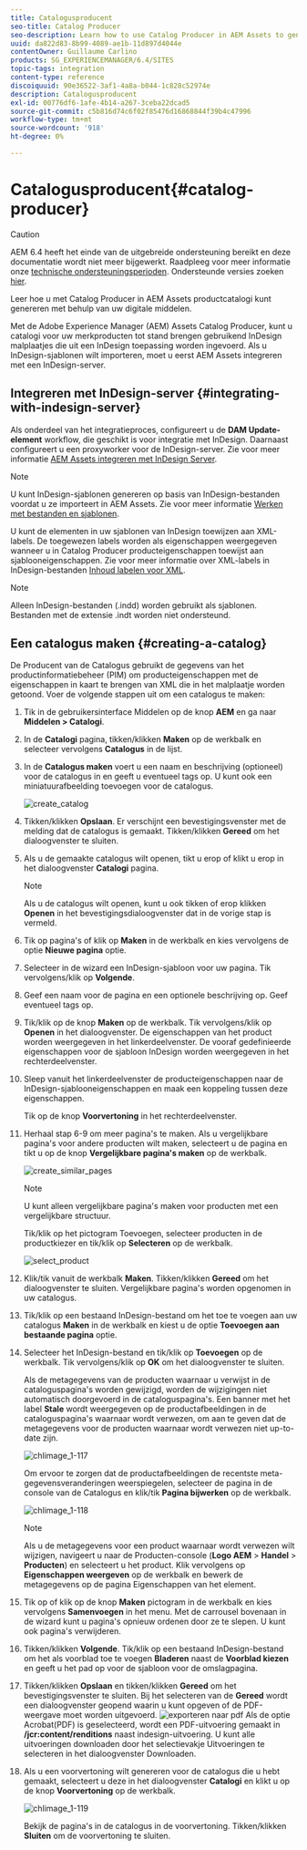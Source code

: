 ```yaml
---
title: Catalogusproducent
seo-title: Catalog Producer
seo-description: Learn how to use Catalog Producer in AEM Assets to generate product catalogs using your digital assets.
uuid: da822d83-8b99-4089-ae1b-11d897d4044e
contentOwner: Guillaume Carlino
products: SG_EXPERIENCEMANAGER/6.4/SITES
topic-tags: integration
content-type: reference
discoiquuid: 90e36522-3af1-4a8a-b044-1c828c52974e
description: Catalogusproducent
exl-id: 00776df6-1afe-4b14-a267-3ceba22dcad5
source-git-commit: c5b816d74c6f02f85476d16868844f39b4c47996
workflow-type: tm+mt
source-wordcount: '918'
ht-degree: 0%

---
```


# Catalogusproducent{#catalog-producer}

>[!CAUTION]
>
>AEM 6.4 heeft het einde van de uitgebreide ondersteuning bereikt en deze documentatie wordt niet meer bijgewerkt. Raadpleeg voor meer informatie onze [technische ondersteuningsperioden](https://helpx.adobe.com/support/programs/eol-matrix.html). Ondersteunde versies zoeken [hier](https://experienceleague.adobe.com/docs/).

Leer hoe u met Catalog Producer in AEM Assets productcatalogi kunt genereren met behulp van uw digitale middelen.

Met de Adobe Experience Manager (AEM) Assets Catalog Producer, kunt u catalogi voor uw merkproducten tot stand brengen gebruikend InDesign malplaatjes die uit een InDesign toepassing worden ingevoerd. Als u InDesign-sjablonen wilt importeren, moet u eerst AEM Assets integreren met een InDesign-server.

## Integreren met InDesign-server {#integrating-with-indesign-server}

Als onderdeel van het integratieproces, configureert u de **DAM Update-element** workflow, die geschikt is voor integratie met InDesign. Daarnaast configureert u een proxyworker voor de InDesign-server. Zie voor meer informatie [AEM Assets integreren met InDesign Server](/help/assets/indesign.md).

>[!NOTE]
>
>U kunt InDesign-sjablonen genereren op basis van InDesign-bestanden voordat u ze importeert in AEM Assets. Zie voor meer informatie [Werken met bestanden en sjablonen](https://helpx.adobe.com/indesign/using/files-templates.html).
>
>U kunt de elementen in uw sjablonen van InDesign toewijzen aan XML-labels. De toegewezen labels worden als eigenschappen weergegeven wanneer u in Catalog Producer producteigenschappen toewijst aan sjablooneigenschappen. Zie voor meer informatie over XML-labels in InDesign-bestanden [Inhoud labelen voor XML](https://helpx.adobe.com/indesign/using/tagging-content-xml.html).

>[!NOTE]
>
>Alleen InDesign-bestanden (.indd) worden gebruikt als sjablonen. Bestanden met de extensie .indt worden niet ondersteund.

## Een catalogus maken {#creating-a-catalog}

De Producent van de Catalogus gebruikt de gegevens van het productinformatiebeheer (PIM) om producteigenschappen met de eigenschappen in kaart te brengen van XML die in het malplaatje worden getoond. Voer de volgende stappen uit om een catalogus te maken:

1. Tik in de gebruikersinterface Middelen op de knop **AEM** en ga naar **Middelen > Catalogi**.
1. In de **Catalogi** pagina, tikken/klikken **Maken** op de werkbalk en selecteer vervolgens **Catalogus** in de lijst.
1. In de **Catalogus maken** voert u een naam en beschrijving (optioneel) voor de catalogus in en geeft u eventueel tags op. U kunt ook een miniatuurafbeelding toevoegen voor de catalogus.

   ![create_catalog](assets/create_catalog.png)

1. Tikken/klikken **Opslaan**. Er verschijnt een bevestigingsvenster met de melding dat de catalogus is gemaakt. Tikken/klikken **Gereed** om het dialoogvenster te sluiten.
1. Als u de gemaakte catalogus wilt openen, tikt u erop of klikt u erop in het dialoogvenster **Catalogi** pagina.

   >[!NOTE]
   >
   >Als u de catalogus wilt openen, kunt u ook tikken of erop klikken **Openen** in het bevestigingsdialoogvenster dat in de vorige stap is vermeld.

1. Tik op pagina&#39;s of klik op **Maken** in de werkbalk en kies vervolgens de optie **Nieuwe pagina** optie.
1. Selecteer in de wizard een InDesign-sjabloon voor uw pagina. Tik vervolgens/klik op **Volgende**.
1. Geef een naam voor de pagina en een optionele beschrijving op. Geef eventueel tags op.
1. Tik/klik op de knop **Maken** op de werkbalk. Tik vervolgens/klik op **Openen** in het dialoogvenster. De eigenschappen van het product worden weergegeven in het linkerdeelvenster. De vooraf gedefinieerde eigenschappen voor de sjabloon InDesign worden weergegeven in het rechterdeelvenster.
1. Sleep vanuit het linkerdeelvenster de producteigenschappen naar de InDesign-sjablooneigenschappen en maak een koppeling tussen deze eigenschappen.

   Tik op de knop **Voorvertoning** in het rechterdeelvenster.

1. Herhaal stap 6-9 om meer pagina&#39;s te maken. Als u vergelijkbare pagina&#39;s voor andere producten wilt maken, selecteert u de pagina en tikt u op de knop **Vergelijkbare pagina&#39;s maken** op de werkbalk.

   ![create_similar_pages](assets/create_similar_pages.png)

   >[!NOTE]
   >
   >U kunt alleen vergelijkbare pagina&#39;s maken voor producten met een vergelijkbare structuur.

   Tik/klik op het pictogram Toevoegen, selecteer producten in de productkiezer en tik/klik op **Selecteren** op de werkbalk.

   ![select_product](assets/select_product.png)

1. Klik/tik vanuit de werkbalk **Maken**. Tikken/klikken **Gereed** om het dialoogvenster te sluiten. Vergelijkbare pagina&#39;s worden opgenomen in uw catalogus.
1. Tik/klik op een bestaand InDesign-bestand om het toe te voegen aan uw catalogus **Maken** in de werkbalk en kiest u de optie **Toevoegen aan bestaande pagina** optie.
1. Selecteer het InDesign-bestand en tik/klik op **Toevoegen** op de werkbalk. Tik vervolgens/klik op **OK** om het dialoogvenster te sluiten.

   Als de metagegevens van de producten waarnaar u verwijst in de cataloguspagina&#39;s worden gewijzigd, worden de wijzigingen niet automatisch doorgevoerd in de cataloguspagina&#39;s. Een banner met het label **Stale** wordt weergegeven op de productafbeeldingen in de cataloguspagina&#39;s waarnaar wordt verwezen, om aan te geven dat de metagegevens voor de producten waarnaar wordt verwezen niet up-to-date zijn.

   ![chlimage_1-117](assets/chlimage_1-117.png)

   Om ervoor te zorgen dat de productafbeeldingen de recentste meta-gegevensveranderingen weerspiegelen, selecteer de pagina in de console van de Catalogus en klik/tik **Pagina bijwerken** op de werkbalk.

   ![chlimage_1-118](assets/chlimage_1-118.png)

   >[!NOTE]
   >
   >Als u de metagegevens voor een product waarnaar wordt verwezen wilt wijzigen, navigeert u naar de Producten-console (**Logo AEM** > **Handel** > **Producten**) en selecteert u het product. Klik vervolgens op **Eigenschappen weergeven** op de werkbalk en bewerk de metagegevens op de pagina Eigenschappen van het element.

1. Tik op of klik op de knop **Maken** pictogram in de werkbalk en kies vervolgens **Samenvoegen** in het menu. Met de carrousel bovenaan in de wizard kunt u pagina&#39;s opnieuw ordenen door ze te slepen. U kunt ook pagina&#39;s verwijderen.

1. Tikken/klikken **Volgende**. Tik/klik op een bestaand InDesign-bestand om het als voorblad toe te voegen **Bladeren** naast de **Voorblad kiezen** en geeft u het pad op voor de sjabloon voor de omslagpagina.
1. Tikken/klikken **Opslaan** en tikken/klikken **Gereed** om het bevestigingsvenster te sluiten.
Bij het selecteren van de **Gereed** wordt een dialoogvenster geopend waarin u kunt opgeven of de PDF-weergave moet worden uitgevoerd.
   ![exporteren naar pdf](assets/CatalogPDF.png)
Als de optie Acrobat(PDF) is geselecteerd, wordt een PDF-uitvoering gemaakt in  **/jcr:content/renditions** naast indesign-uitvoering. U kunt alle uitvoeringen downloaden door het selectievakje Uitvoeringen te selecteren in het dialoogvenster Downloaden.

1. Als u een voorvertoning wilt genereren voor de catalogus die u hebt gemaakt, selecteert u deze in het dialoogvenster **Catalogi** en klikt u op de knop **Voorvertoning** op de werkbalk.

   ![chlimage_1-119](assets/chlimage_1-119.png)

   Bekijk de pagina&#39;s in de catalogus in de voorvertoning. Tikken/klikken **Sluiten** om de voorvertoning te sluiten.
